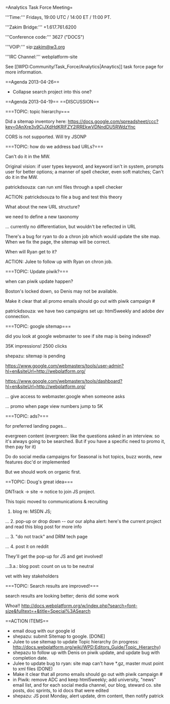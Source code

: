 =Analytics Task Force Meeting=

'''Time:''' Fridays, 19:00 UTC / 14:00 ET / 11:00 PT. 

'''Zakim Bridge:''' +1.617.761.6200

'''Conference code:''' 3627 ("DOCS") 

'''VOIP:'''  sip:zakim@w3.org

'''IRC Channel:''' webplatform-site

See [[WPD:Community/Task_Force/Analytics|Anaytics]] task force page for more information.

==Agenda 2013-04-26==

* Collapse search project into this one?

==Agenda 2013-04-19==
==DISCUSSION==

===TOPIC: topic hierarchy===

Did a sitemap inventory here: https://docs.google.com/spreadsheet/ccc?key=0AnXre3v9CjJXdHdKRlFZY2lRREkwVDNndDU5RWdzYnc

CORS is not supported. Will try JSONP

===TOPIC: how do we address bad URLs?===

Can't do it in the MW.


Original vision: if user types keyword, and keyword isn't in system, prompts user for better options; a manner of spell checker, even soft matches; Can't do it in the MW.


patrickdsouza: can run xml files through a spell checker

ACTION: patrickdsouza to file a bug and test this theory

What about the new URL structure?


we need to define a new taxonomy

… currently no differentiation, but wouldn't be reflected in URL

There's a bug for ryan to do a chron job which would update the site map. When we fix the page, the sitemap will be correct.



When will Ryan get to it?


ACTION: Julee to follow up with Ryan on chron job.

===TOPIC: Update piwik?===

when can piwik update happen?

Boston's locked down, so Denis may not be available.


Make it clear that all promo emails should go out with piwik campaign #


patrickdsouza: we have two campaigns set up: html5weekly and adobe dev connection.

===TOPIC: google sitemap===

did you look at google webmaster to see if site map is being indexed?

35K impressions! 2500 clicks

shepazu: sitemap is pending

https://www.google.com/webmasters/tools/user-admin?hl=en&siteUrl=http://webplatform.org/

https://www.google.com/webmasters/tools/dashboard?hl=en&siteUrl=http://webplatform.org/

… give access to webmaster.google when someone asks

… promo when page view numbers jump to 5K

===TOPIC: ads?===

for preferred landing pages...

evergreen content (evergreen: like the questions asked in an interview. so it's always going to be searched. But if you have a specific need to promo it, then pay for it)

Do do social media campaigns for Seasonal is hot topics, buzz words, new features doc'd or implemented

But we should work on organic first.

==TOPIC: Doug's great idea===

DNTrack -> site -> notice to join JS project.

This topic moved to communications & recruiting


1. blog re: MSDN JS;

… 2. pop-up or drop down -- our our alpha alert: here's the current project and read this blog post for more info

… 3. "do not track" and DRM tech page

… 4. post it on reddit

They'll get the pop-up for JS and get involved!

...3.a.: blog post: count on us to be neutral

 vet with key stakeholders

===TOPIC: Search results are improved!===

search results are looking better; 
denis did some work

Whoa!! http://docs.webplatform.org/w/index.php?search=font-size&fulltext=+&title=Special%3ASearch


==ACTION ITEMS==
* email doug with our google id
* shepazu: submit Sitemap to google. [DONE]
* Julee to use sitemap to update Topic hierarchy (in progress: http://docs.webplatform.org/wiki/WPD:Editors_Guide/Topic_Hierarchy)
* shepazu to follow up with Denis on piwik update, and update bug with completion date.
* Julee to update bug to ryan: site map can't have *.gz, master must point to xml files (DONE)
* Make it clear that all promo emails should go out with piwik campaign #
* in Piwik: remove ADC and keep html5weekly; add university, "news" email list, and for each social media channel, our blog, steward co. site posts, doc sprints, to id docs that were edited
*  shepazu: JS post Monday, alert update, drm content, then notify patrick